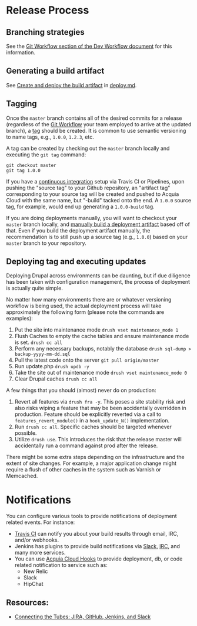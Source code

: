 # Release Process

## Branching strategies

See the [Git Workflow section of the Dev Workflow document](dev-workflow.md#git-workflow) for this information.

## Generating a build artifact

See [Create and deploy the build artifact](deploy.md#create-and-deploy-the-build-artifact) in [deploy.md](deploy.md).

## Tagging

Once the `master` branch contains all of the desired commits for a release (regardless of the [Git Workflow](dev-workflow.md#git-workflow) your team employed to arrive at the updated branch), a [tag](https://git-scm.com/book/en/v2/Git-Basics-Tagging) should be created. It is common to use semantic versioning to name tags, e.g., `1.0.0`, `1.2.3`, etc.

A tag can be created by checking out the `master` branch locally and executing the `git tag` command:

```
git checkout master
git tag 1.0.0
```

If you have a [continuous integration](ci.md) setup via Travis CI or Pipelines, upon pushing the "source tag" to your Github repository, an "artifact tag" corresponding to your source tag will be created and pushed to Acquia Cloud with the same name, but "-build" tacked onto the end. A `1.0.0` source tag, for example, would end up generating a `1.0.0-build` tag.

If you are doing deployments manually, you will want to checkout your `master` branch locally, and [manually build a deployment artifact](deploy.md#creating-the-build-artifact) based off of that. Even if you build the deployment artifact manually, the recommendation is to still push up a source tag (e.g., `1.0.0`) based on your `master` branch to your repository.

## Deploying tag and executing updates

Deploying Drupal across environments can be daunting, but if due diligence has been taken with configuration management, the process of deployment is actually quite simple.

No matter how many environments there are or whatever versioning workflow is being used, the actual deployment process will take approximately the following form (please note the commands are examples):

1. Put the site into maintenance mode `drush vset maintenance_mode 1`
2. Flush Caches to empty the cache tables and ensure maintenance mode is set. `drush cc all`
3. Perform any necessary backups, notably the database `drush sql-dump > backup-yyyy-mm-dd.sql`
4. Pull the latest code onto the server `git pull origin/master`
5. Run update.php `drush updb -y`
7. Take the site out of maintenance mode `drush vset maintenance_mode 0`
8. Clear Drupal caches `drush cc all`

A few things that you should (almost) never do on production:
1. Revert all features via `drush fra -y`. This poses a site stability risk and also risks wiping a feature that may be been accidentally overridden in production. Feature should be explicitly reverted via a call to `features_revert_module()` in a `hook_update_N()` implementation.
1. Run `drush cc all`. Specific caches should be targeted whenever possible.
1. Utilize `drush use`. This introduces the risk that the release master will accidentally run a command against prod after the release.

There might be some extra steps depending on the infrastructure and the extent of site changes. For example, a major application change might require a flush of other caches in the system such as Varnish or Memcached.

# Notifications

You can configure various tools to provide notifications of deployment related events. For instance:

* [Travis CI](https://docs.travis-ci.com/user/notifications/) can notify you about your build results through email, IRC, and/or webhooks.
* Jenkins has plugins to provide build notifications via [Slack](https://wiki.jenkins-ci.org/display/JENKINS/Slack+Plugin), [IRC](https://wiki.jenkins-ci.org/display/JENKINS/IRC+Plugin), and many more services.
* You can use [Acquia Cloud Hooks](https://docs.acquia.com/cloud/manage/cloud-hooks#animated) to provide deployment, db, or code related notification to service such as:
    * New Relic
    * Slack
    * HipChat

## Resources:

* [Connecting the Tubes: JIRA, GitHub, Jenkins, and Slack](https://dev.acquia.com/blog/connecting-tubes-jira-github-jenkins-and-slack)
